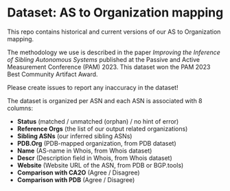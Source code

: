 # Dataset: AS to Organization mapping

This repo contains historical and current versions of our AS to Organization mapping. 

The methodology we use is described in the paper *Improving the Inference of Sibling Autonomous Systems* published at the Passive and Active Measurement Conference (PAM) 2023. This dataset won the PAM 2023 Best Community Artifact Award. 

Please create issues to report any inaccuracy in the dataset!

The dataset is organized per ASN and each ASN is associated with 8 columns: 
- **Status** (matched / unmatched (orphan) / no hint of error) 
- **Reference Orgs** (the list of our output related organizations) 
- **Sibling ASNs** (our inferred sibling ASNs) 
- **PDB.Org** (PDB-mapped organization, from PDB dataset)
- **Name** (AS-name in Whois, from Whois dataset)
- **Descr** (Description field in Whois, from Whois dataset)
- **Website** (Website URL of the ASN, from PDB or BGP.tools)
- **Comparison with CA2O** (Agree / Disagree)
- **Comparison with PDB** (Agree / Disagree)
